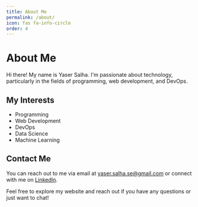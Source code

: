 ```yaml
---
title: About Me
permalink: /about/
icon: fas fa-info-circle
order: 4
---
```


# About Me

Hi there! My name is Yaser Salha. I'm passionate about technology, particularly in the fields of programming, web development, and DevOps.

## My Interests

- Programming
- Web Development
- DevOps
- Data Science
- Machine Learning

## Contact Me

You can reach out to me via email at [yaser.salha.se@gmail.com](mailto:yaser.salha.se@gmail.com) or connect with me on [LinkedIn](https://www.linkedin.com/in/yaser-salha-95648513/).

Feel free to explore my website and reach out if you have any questions or just want to chat!
